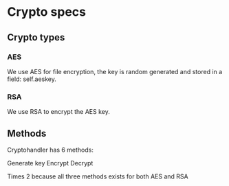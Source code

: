 # Crypto specs

## Crypto types

### AES

We use AES for file encryption, the key is random generated and stored in a field:
self.aeskey.

### RSA

We use RSA to encrypt the AES key.

## Methods

Cryptohandler has 6 methods:

Generate key
Encrypt
Decrypt

Times 2 because all three methods exists for both AES and RSA
